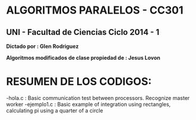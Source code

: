**ALGORITMOS PARALELOS - CC301**
============================
UNI - Facultad de Ciencias
Ciclo 2014 - 1
--------------------------

**Dictado por : Glen Rodriguez**

**Algoritmos modificados de clase propiedad de : Jesus Lovon**


RESUMEN DE LOS CODIGOS:
=======================
-hola.c : Basic communication test between processors. Recognize master worker
-ejemplo1.c : Basic example of integration using rectangles, calculating pi using a quarter of a circle

